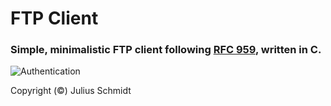 # FTP Client

### Simple, minimalistic FTP client following [RFC 959](docs/rfc959.pdf), written in C.

![Authentication](https://www.plantuml.com/plantuml/proxy?cache=no&src=https://raw.githubusercontent.com/welljsjs/ftp-client-c/master/docs/userpass.puml)

Copyright (©) Julius Schmidt
